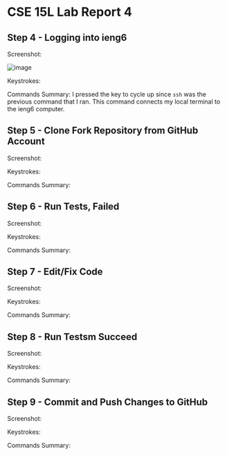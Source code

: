 # CSE 15L Lab Report 4

## Step 4 - Logging into ieng6
Screenshot:

![image](https://github.com/goondocx/cse15l-lab-reports/assets/100145953/678b56d8-2483-425a-a31d-294b51575297)

Keystrokes:
<up><enter>

Commands Summary:
I pressed the *<up>* key to cycle up since `ssh` was the previous command that I ran. This command connects my local terminal to the ieng6 computer.


## Step 5 - Clone Fork Repository from GitHub Account
Screenshot:


Keystrokes:


Commands Summary:



## Step 6 - Run Tests, Failed
Screenshot:

Keystrokes:

Commands Summary:


## Step 7 - Edit/Fix Code
Screenshot:

Keystrokes:

Commands Summary:


## Step 8 - Run Testsm Succeed
Screenshot:

Keystrokes:

Commands Summary:


## Step 9 - Commit and Push Changes to GitHub
Screenshot:

Keystrokes:

Commands Summary:
